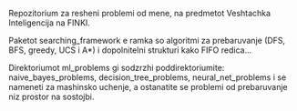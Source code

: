 Repozitorium za resheni problemi od mene, na predmetot Veshtachka Inteligencija na FINKI.

Paketot searching_framework e ramka so algoritmi za prebaruvanje (DFS, BFS, greedy, UCS i A*) i dopolnitelni strukturi kako FIFO redica...

Direktoriumot ml_problems gi sodzrzhi poddirektoriumite: naive_bayes_problems, decision_tree_problems, neural_net_problems i se nameneti za mashinsko uchenje, a ostanatite se problemi od prebaruvanje niz prostor na sostojbi.
